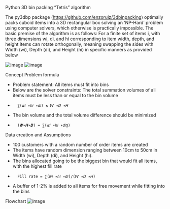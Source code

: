 Python 3D bin packing “Tetris” algorithm

The py3dbp package (https://github.com/enzoruiz/3dbinpacking) optimally packs cuboid items into a 3D rectangular box solving an ‘NP-Hard’ problem using computer solvers, which otherwise is practically impossible. 
The basic premise of the algorithm is as follows:
For a finite set of items i, with three dimensions wi, di, and hi corresponding to item width, depth, and height 
Items can rotate orthogonally, meaning swapping the sides with Width (wi), Depth (di), and Height (hi) in specific manners as provided below

![image](https://github.com/user-attachments/assets/81288b0a-3df4-4881-bc66-6c02511024b1)
![image](https://github.com/user-attachments/assets/f85e058e-ca78-4187-9a33-08025ddd293a)



Concept Problem formula
- Problem statement: All items must fit into bins 
- Below are the solver constraints: The total summation volumes of all items must be less than or equal to the bin volume
-       ∑(𝑤𝑖 ∗ℎ𝑖 ∗𝑑𝑖) ≤ 𝑊 ∗𝐷 ∗𝐻
- The bin volume and the total volume difference should be minimized
-       (𝑾∗𝑯∗𝑫) = ∑(𝑤𝑖 ∗ℎ𝑖 ∗𝑑𝑖〗)

Data creation and Assumptions
- 100 customers with a random number of order items are created
- The items have random dimension ranging between 10cm to 50cm in Width (wi), Depth (di), and Height (hi). 
- The bins allocated going to be the biggest bin that would fit all items, with the highest fill rate
-       Fill rate = ∑(𝑤𝑖 ∗ℎ𝑖 ∗𝑑𝑖)/(𝑊 ∗𝐷 ∗𝐻)
-   A buffer of 1-2% is added to all items for free movement while fitting into the bins

Flowchart
![image](https://github.com/user-attachments/assets/130b6167-ff5e-4957-9063-bae4c6a58076)










